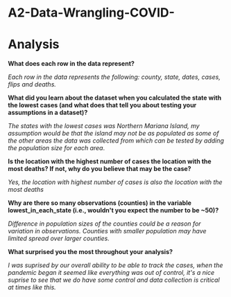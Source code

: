 # A2-Data-Wrangling-COVID-
# Analysis

**What does each row in the data represent?**

  _Each row in the data represents the following: county, state, dates, cases, flips and         deaths._

**What did you learn about the dataset when you calculated the state with the lowest cases (and what does that tell you about testing your assumptions in a dataset)?**

  _The states with the lowest cases was Northern Mariana Island, my assumption would be that     the island may not be as populated as some of the other areas the data was collected from     which can be tested by adding the population size for each area_.

**Is the location with the highest number of cases the location with the most deaths? If not, why do you believe that may be the case?**

  _Yes, the location with highest number of cases is also the location with the most deaths_

**Why are there so many observations (counties) in the variable lowest_in_each_state (i.e., wouldn't you expect the number to be ~50)?**

 _Difference in population sizes of the counties could be a reason for variation in             observations. Counties with smaller population may have limited spread over larger           counties._

**What surprised you the most throughout your analysis?**

  _I was suprised by our overall ability to be able to track the cases, when the pandemic       began it seemed like everything was out of control, it's a nice suprise to see that we do     have some control and data collection is critical at times like this._
